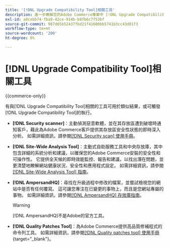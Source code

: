 ```yaml
---
title: '[!DNL Upgrade Compatibility Tool]相關工具'
description: 進一步瞭解您的Adobe Commerce專案中 [!DNL Upgrade Compatibility Tool] 的相關工具。
exl-id: a8cebb74-fba9-42ce-914b-b8fb6c7f53bf
source-git-commit: 987d65b52437fbd21f41600bb5741b3cc43d01f3
workflow-type: tm+mt
source-wordcount: '200'
ht-degree: 0%

---
```


# [!DNL Upgrade Compatibility Tool]相關工具

{{commerce-only}}

有與[!DNL Upgrade Compatibility Tool]相關的工具可用於類似結果，或可觸發[!DNL Upgrade Compatibility Tool]的執行。

- **[!DNL Security scanner]**：主動偵測惡意軟體，並在其存放區遭到破壞時通知客戶，藉此為Adobe Commerce客戶提供其存放區安全性狀態的即時深入分析。 如需詳細資訊，請參閱[[!DNL Security scan] 使用手冊](https://experienceleague.adobe.com/zh-hant/docs/commerce-admin/systems/security/security-scan)。

- **[!DNL Site-Wide Analysis Tool]**：主動式自助服務工具和中央存放庫，其中包含詳細的系統分析和建議，以確保您的Adobe Commerce安裝的安全性和可操作性。 它提供全天候的即時效能監控、報告和建議，以找出潛在問題，並更清楚地瞭解網站健康狀況、安全性和應用程式設定。 如需詳細資訊，請參閱[[!DNL Site-Wide Analysis Tool] 指南](../../tools/site-wide-analysis-tool/intro.md)。

- **[!DNL AmpersandHQ]**：尋找在升級過程中修改的檔案，並嘗試檢視您的網站中是否有任何覆寫。 這可讓您專注在已變更的事物上，而且是您網站專屬的事物。 如需詳細資訊，請參閱[[!DNL AmpersandHQ] 存放庫指南](https://github.com/AmpersandHQ)。

  >[!WARNING]
  >
  >[!DNL AmpersandHQ]不是Adobe的官方工具。

- **[!DNL Quality Patches Tool]**：為Adobe Commerce提供高品質修補程式的命令列工具。 如需詳細資訊，請參閱[[!DNL Quality patches tool] 使用手冊](https://experienceleague.adobe.com/tools/commerce-quality-patches/index.html?lang=zh-Hant){target="_blank"}。
